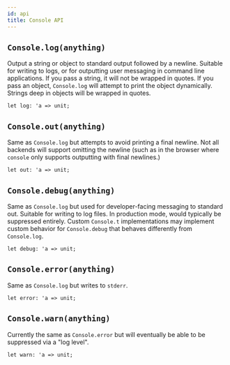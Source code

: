 ```yaml
---
id: api
title: Console API
---
```


## `Console.log(anything)`

Output a string or object to standard output followed by a newline. Suitable
for writing to logs, or for outputting user messaging in command line
applications. If you pass a string, it will not be wrapped in quotes. If you
pass an object, `Console.log` will attempt to print the object dynamically.
Strings deep in objects will be wrapped in quotes.

```reason
let log: 'a => unit;
```

## `Console.out(anything)`

Same as `Console.log` but attempts to avoid printing a final newline. Not all
backends will support omitting the newline (such as in the browser where
`console` only supports outputting with final newlines.)

```reason
let out: 'a => unit;
```

## `Console.debug(anything)`
Same as `Console.log` but used for developer-facing messaging to standard out.
Suitable for writing to log files. In production mode, would typically be
suppressed entirely. Custom `Console.t` implementations may implement custom
behavior for `Console.debug` that behaves differently from `Console.log`.

```reason
let debug: 'a => unit;
```

## `Console.error(anything)`

Same as `Console.log` but writes to `stderr`.

```reason
let error: 'a => unit;
```

## `Console.warn(anything)`

Currently the same as `Console.error` but will eventually be able to be
suppressed via a "log level".

```reason
let warn: 'a => unit;
```
